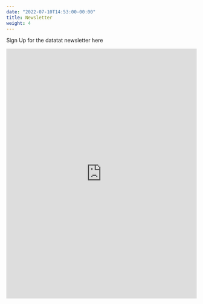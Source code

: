 ```yaml
---
date: "2022-07-10T14:53:00-00:00"
title: Newsletter
weight: 4
---
```


Sign Up for the datatat newsletter here

<iframe width="540" height="660" src="https://3483123e.sibforms.com/serve/MUIEAEpA0TX9yQZd0BhbOrFjlYhhI6fjvOutAZ-3NCTeeZ84Jn2HDSFHK6FJvzw5Feka-2F7fB9Y6mlU1p0jvoGYWKV2rwI2fTRgcnjL5FqkJnggaf8lvYqtz0DiJ7SbG02eyAYRn-y3TyGMroDfJBzVOKCLXP5zQpB40-BocdTdE_YBSCN3GvyEuNNStKaKJdNc4RS0VsOi7LTf" frameborder="0" scrolling="auto" allowfullscreen style="display: block;margin-left: auto;margin-right: auto;max-width: 100%;"></iframe>